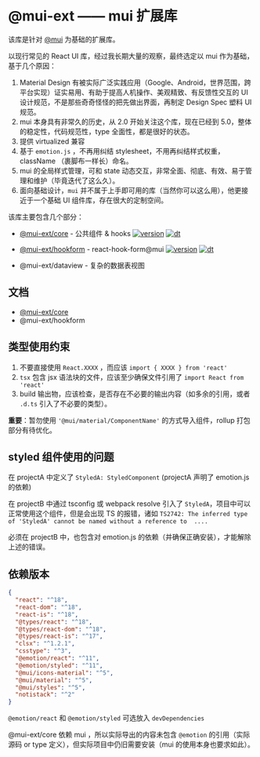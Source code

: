 # @mui-ext —— mui 扩展库

该库是针对 [@mui](https://mui.com/) 为基础的扩展库。

以现行常见的 React UI 库，经过我长期大量的观察，最终选定以 mui 作为基础，基于几个原因：

1. Material Design 有被实际广泛实践应用（Google、Android，世界范围，跨平台实现）证实易用、有助于提高人机操作、美观精致、有反馈性交互的 UI 设计规范，不是那些奇奇怪怪的把先做出界面，再制定 Design Spec 塑料 UI 规范。
2. mui 本身具有非常久的历史，从 2.0 开始关注这个库，现在已经到 5.0，整体的稳定性，代码规范性，type 全面性，都是很好的状态。
3. 提供 virtualized 兼容
4. 基于 `emotion.js` ，不再用纠结 stylesheet，不用再纠结样式权重，className （裹脚布一样长）命名。
5. mui 的全局样式管理，可和 state 动态交互，非常全面、彻底、有效、易于管理和维护（毕竟迭代了这么久）。
6. 面向基础设计，`mui` 并不属于上手即可用的库（当然你可以这么用），他更接近于一个基础 UI 组件库，存在很大的定制空间。

该库主要包含几个部分：

- [@mui-ext/core](packages/core/README.md) - 公共组件 & hooks [![version](https://img.shields.io/npm/v/@mui-ext/core?style=for-the-badge)](https://www.npmjs.com/package/@mui-ext/core) [![dt](https://img.shields.io/npm/dt/@mui-ext/core?style=for-the-badge)](https://www.npmjs.com/package/@mui-ext/core)

- [@mui-ext/hookform](packages/hookform/README.md) - react-hook-form@mui [![version](https://img.shields.io/npm/v/@mui-ext/hookform?style=for-the-badge)](https://www.npmjs.com/package/@mui-ext/hookform) [![dt](https://img.shields.io/npm/dt/@mui-ext/hookform?style=for-the-badge)](https://www.npmjs.com/package/@mui-ext/hookform)

- @mui-ext/dataview - 复杂的数据表视图

## 文档

- [@mui-ext/core](https://gitee.com/janpoem/mui-ext/tree/master/docs/core)
- @mui-ext/hookform

## 类型使用约束

1. 不要直接使用 `React.XXXX` ，而应该 `import { XXXX } from 'react'`
2. `tsx` 包含 jsx 语法块的文件，应该至少确保文件引用了 `import React from 'react'`
3. build 输出物，应该检查，是否存在不必要的输出内容（如多余的引用，或者 `.d.ts` 引入了不必要的类型）。

**重要**：暂勿使用 `'@mui/material/ComponentName'` 的方式导入组件，rollup 打包部分有待优化。

## styled 组件使用的问题

在 projectA 中定义了 `StyledA: StyledComponent` (projectA 声明了 emotion.js 的依赖)

在 projectB 中通过 tsconfig 或 webpack resolve 引入了 `StyledA`，项目中可以正常使用这个组件，但是会出现 TS 的报错，诸如 `TS2742: The inferred type of 'StyledA' cannot be named without a reference to  ....`

必须在 projectB 中，也包含对 emotion.js 的依赖（并确保正确安装），才能解除上述的错误。

## 依赖版本

```json
{
  "react": "^18",
  "react-dom": "^18",
  "react-is": "^18",
  "@types/react": "^18",
  "@types/react-dom": "^18",
  "@types/react-is": "^17",
  "clsx": "^1.2.1",
  "csstype": "^3",
  "@emotion/react": "^11",
  "@emotion/styled": "^11",
  "@mui/icons-material": "^5",
  "@mui/material": "^5",
  "@mui/styles": "^5",
  "notistack": "^2"
}
```

`@emotion/react` 和 `@emotion/styled` 可选放入 `devDependencies`

@mui-ext/core 依赖 mui ，所以实际导出的内容未包含 `@emotion` 的引用（实际源码 or type 定义），但实际项目中仍旧需要安装（mui 的使用本身也要求如此）。
